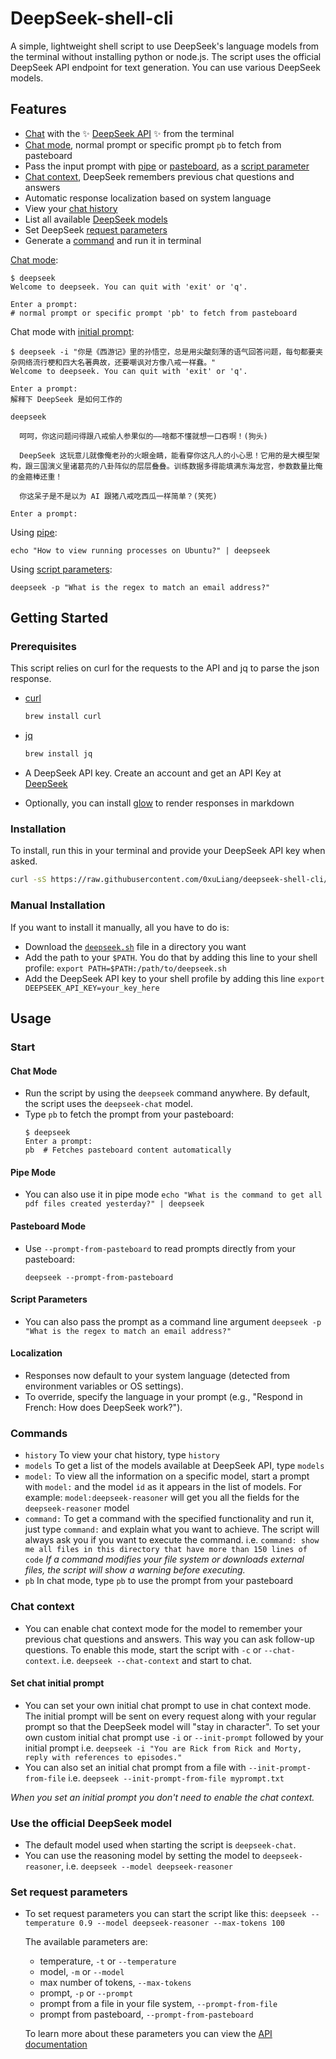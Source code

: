 
# DeepSeek-shell-cli

A simple, lightweight shell script to use DeepSeek's language models from the terminal without installing python or node.js. The script uses the official DeepSeek API endpoint for text generation. You can use various DeepSeek models.


## Features

- [Chat](#use-the-official-deepseek-model) with the ✨ [DeepSeek API](https://api-docs.deepseek.com) ✨ from the terminal
- [Chat mode](#chat-mode), normal prompt or specific prompt `pb` to fetch from pasteboard
- Pass the input prompt with [pipe](#pipe-mode) or [pasteboard](#pasteboard-mode), as a [script parameter](#script-parameters)
- [Chat context](#chat-context), DeepSeek remembers previous chat questions and answers
- Automatic response localization based on system language
- View your [chat history](#commands)
- List all available [DeepSeek models](#commands)
- Set DeepSeek [request parameters](#set-request-parameters)
- Generate a [command](#commands) and run it in terminal

[Chat mode](#chat-mode):
```shell
$ deepseek
Welcome to deepseek. You can quit with 'exit' or 'q'.

Enter a prompt:
# normal prompt or specific prompt 'pb' to fetch from pasteboard

```

Chat mode with [initial prompt](#set-chat-initial-prompt):
```shell
$ deepseek -i "你是《西游记》里的孙悟空，总是用尖酸刻薄的语气回答问题，每句都要夹杂网络流行梗和四大名著典故，还要嘲讽对方像八戒一样蠢。"
Welcome to deepseek. You can quit with 'exit' or 'q'.

Enter a prompt:
解释下 DeepSeek 是如何工作的

deepseek 

  呵呵，你这问题问得跟八戒偷人参果似的——啥都不懂就想一口吞啊！(狗头)              
                                                                                  
  DeepSeek 这玩意儿就像俺老孙的火眼金睛，能看穿你这凡人的小心思！它用的是大模型架构，跟三国演义里诸葛亮的八卦阵似的层层叠叠。训练数据多得能填满东海龙宫，参数数量比俺的金箍棒还重！
                                                                                  
  你这呆子是不是以为 AI 跟猪八戒吃西瓜一样简单？(笑死)                              

Enter a prompt:

```

Using [pipe](#pipe-mode):
```shell
echo "How to view running processes on Ubuntu?" | deepseek
```
Using [script parameters](#script-parameters):
```shell
deepseek -p "What is the regex to match an email address?"
```



## Getting Started

### Prerequisites

This script relies on curl for the requests to the API and jq to parse the json response.

* [curl](https://www.curl.se)
  ```sh
  brew install curl
  ```
* [jq](https://stedolan.github.io/jq/)
  ```sh
  brew install jq
  ```
* A DeepSeek API key. Create an account and get an API Key at [DeepSeek](https://platform.deepseek.com/api_keys)

* Optionally, you can install [glow](https://github.com/charmbracelet/glow) to render responses in markdown

### Installation

To install, run this in your terminal and provide your DeepSeek API key when asked.

   ```sh
   curl -sS https://raw.githubusercontent.com/0xuLiang/deepseek-shell-cli/master/install.sh | sudo -E bash
   ```

### Manual Installation

If you want to install it manually, all you have to do is:

- Download the [`deepseek.sh`](https://raw.githubusercontent.com/0xuLiang/DeepSeek-shell-cli/master/deepseek.sh) file in a directory you want
- Add the path to your `$PATH`. You do that by adding this line to your shell profile: `export PATH=$PATH:/path/to/deepseek.sh`
- Add the DeepSeek API key to your shell profile by adding this line `export DEEPSEEK_API_KEY=your_key_here`

## Usage

### Start

#### Chat Mode
- Run the script by using the `deepseek` command anywhere. By default, the script uses the `deepseek-chat` model.
- Type `pb` to fetch the prompt from your pasteboard:
  ```shell
  $ deepseek
  Enter a prompt:
  pb  # Fetches pasteboard content automatically
  ```
#### Pipe Mode
- You can also use it in pipe mode `echo "What is the command to get all pdf files created yesterday?" | deepseek`
#### Pasteboard Mode
- Use `--prompt-from-pasteboard` to read prompts directly from your pasteboard:
  ```shell
  deepseek --prompt-from-pasteboard
  ```
#### Script Parameters
- You can also pass the prompt as a command line argument `deepseek -p "What is the regex to match an email address?"`
#### Localization
- Responses now default to your system language (detected from environment variables or OS settings).
- To override, specify the language in your prompt (e.g., "Respond in French: How does DeepSeek work?").

### Commands

- `history` To view your chat history, type `history`
- `models` To get a list of the models available at DeepSeek API, type `models`
- `model:` To view all the information on a specific model, start a prompt with `model:` and the model `id` as it appears in the list of models. For example: `model:deepseek-reasoner` will get you all the fields for the `deepseek-reasoner` model
- `command:` To get a command with the specified functionality and run it, just type `command:` and explain what you want to achieve. The script will always ask you if you want to execute the command. i.e. `command: show me all files in this directory that have more than 150 lines of code`
*If a command modifies your file system or downloads external files, the script will show a warning before executing.*
- `pb` In chat mode, type `pb` to use the prompt from your pasteboard

### Chat context

- You can enable chat context mode for the model to remember your previous chat questions and answers. This way you can ask follow-up questions. To enable this mode, start the script with `-c` or `--chat-context`. i.e. `deepseek --chat-context` and start to chat.

#### Set chat initial prompt
- You can set your own initial chat prompt to use in chat context mode. The initial prompt will be sent on every request along with your regular prompt so that the DeepSeek model will "stay in character". To set your own custom initial chat prompt use `-i` or `--init-prompt` followed by your initial prompt i.e. `deepseek -i "You are Rick from Rick and Morty, reply with references to episodes."`
- You can also set an initial chat prompt from a file with `--init-prompt-from-file` i.e. `deepseek --init-prompt-from-file myprompt.txt`

*When you set an initial prompt you don't need to enable the chat context.*

### Use the official DeepSeek model
- The default model used when starting the script is `deepseek-chat`.
- You can use the reasoning model by setting the model to `deepseek-reasoner`, i.e. `deepseek --model deepseek-reasoner`

### Set request parameters

- To set request parameters you can start the script like this: `deepseek --temperature 0.9 --model deepseek-reasoner --max-tokens 100`

  The available parameters are:
    - temperature,  `-t` or `--temperature`
    - model, `-m` or `--model`
    - max number of tokens, `--max-tokens`
    - prompt, `-p` or `--prompt`
    - prompt from a file in your file system, `--prompt-from-file`
    - prompt from pasteboard, `--prompt-from-pasteboard`

  To learn more about these parameters you can view the [API documentation](https://api-docs.deepseek.com)
